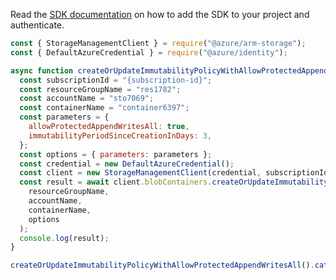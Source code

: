 Read the [SDK documentation](https://github.com/Azure/azure-sdk-for-js/blob/%40azure%2Farm-storage_17.2.0/sdk/storage/arm-storage/README.md) on how to add the SDK to your project and authenticate.

```javascript
const { StorageManagementClient } = require("@azure/arm-storage");
const { DefaultAzureCredential } = require("@azure/identity");

async function createOrUpdateImmutabilityPolicyWithAllowProtectedAppendWritesAll() {
  const subscriptionId = "{subscription-id}";
  const resourceGroupName = "res1782";
  const accountName = "sto7069";
  const containerName = "container6397";
  const parameters = {
    allowProtectedAppendWritesAll: true,
    immutabilityPeriodSinceCreationInDays: 3,
  };
  const options = { parameters: parameters };
  const credential = new DefaultAzureCredential();
  const client = new StorageManagementClient(credential, subscriptionId);
  const result = await client.blobContainers.createOrUpdateImmutabilityPolicy(
    resourceGroupName,
    accountName,
    containerName,
    options
  );
  console.log(result);
}

createOrUpdateImmutabilityPolicyWithAllowProtectedAppendWritesAll().catch(console.error);
```
